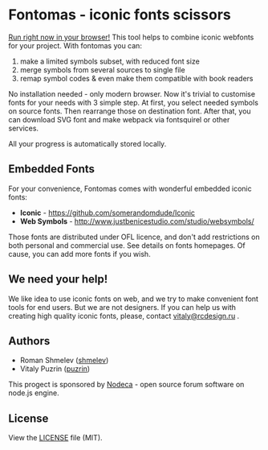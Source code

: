 Fontomas - iconic fonts scissors
================================

[Run right now in your browser!](http://nodeca.github.com/fontomas/) This tool
helps to combine iconic webfonts for your project. With fontomas you can:

1. make a limited symbols subset, with reduced font size
2. merge symbols from several sources to single file
3. remap symbol codes & even make them compatible with book readers

No installation needed - only modern browser. Now it's trivial to customise
fonts for your needs with 3 simple step. At first, you select needed symbols
on source fonts. Then rearrange those on destination font. After that, you can
download SVG font and make webpack via fontsquirel or other services.

All your progress is automatically stored locally.


## Embedded Fonts

For your convenience, Fontomas comes with wonderful embedded iconic fonts:

- __Iconic__ - https://github.com/somerandomdude/Iconic
- __Web Symbols__ - http://www.justbenicestudio.com/studio/websymbols/

Those fonts are distributed under OFL licence, and don't add restrictions on
both personal and commercial use. See details on fonts homepages. Of cause,
you can add more fonts if you wish.


## We need your help!

We like idea to use iconic fonts on web, and we try to make convenient font
tools for end users. But we are not designers. If you can help us with creating
high quality iconic fonts, please, contact vitaly@rcdesign.ru .


## Authors

- Roman Shmelev ([shmelev](https://github.com/shmelev))
- Vitaly Puzrin ([puzrin](https://github.com/puzrin))

This progect is sponsored by [Nodeca](https://github.com/nodeca) - open source
forum software on node.js engine.


## License

View the [LICENSE](https://github.com/nodeca/fontomas/blob/master/LICENSE) file (MIT).
